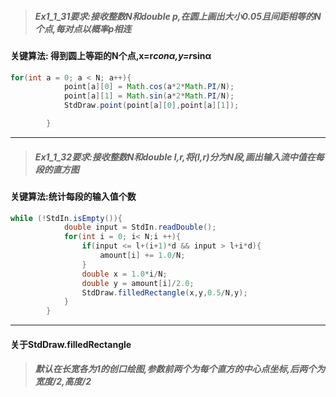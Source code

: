 > ##### Ex1_1_31要求:接收整数N和double p,在圆上画出大小0.05且间距相等的N个点,每对点以概率p相连

#### 关键算法: 得到圆上等距的N个点,x=r*conα,y=r*sinα

```Java 
for(int a = 0; a < N; a++){
            point[a][0] = Math.cos(a*2*Math.PI/N);
            point[a][1] = Math.sin(a*2*Math.PI/N);
            StdDraw.point(point[a][0],point[a][1]);

        }
```
---
> ##### Ex1_1_32要求:接收整数N和double l,r,将(l,r)分为N段,画出输入流中值在每段的直方图

#### 关键算法:统计每段的输入值个数

```Java
while (!StdIn.isEmpty()){
            double input = StdIn.readDouble();
            for(int i = 0; i< N;i ++){
                if(input <= l+(i+1)*d && input > l+i*d){
                    amount[i] += 1.0/N;
                }
                double x = 1.0*i/N;
                double y = amount[i]/2.0;
                StdDraw.filledRectangle(x,y,0.5/N,y);
            }
        }
```
---
#### 关于StdDraw.filledRectangle
> ##### 默认在长宽各为1的创口绘图,参数前两个为每个直方的中心点坐标,后两个为宽度/2,高度/2